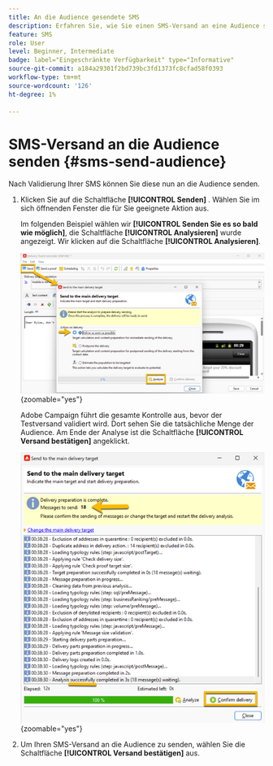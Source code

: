 ```yaml
---
title: An die Audience gesendete SMS
description: Erfahren Sie, wie Sie einen SMS-Versand an eine Audience senden.
feature: SMS
role: User
level: Beginner, Intermediate
badge: label="Eingeschränkte Verfügbarkeit" type="Informative"
source-git-commit: a184a29301f2bd739bc3fd1373fc8cfad58f0393
workflow-type: tm+mt
source-wordcount: '126'
ht-degree: 1%

---
```



# SMS-Versand an die Audience senden {#sms-send-audience}

Nach Validierung Ihrer SMS können Sie diese nun an die Audience senden.

1. Klicken Sie auf die Schaltfläche **[!UICONTROL Senden]** .
Wählen Sie im sich öffnenden Fenster die für Sie geeignete Aktion aus.

   Im folgenden Beispiel wählen wir **[!UICONTROL Senden Sie es so bald wie möglich]**, die Schaltfläche **[!UICONTROL Analysieren]** wurde angezeigt. Wir klicken auf die Schaltfläche **[!UICONTROL Analysieren]**.

   ![](assets/send_action.png){zoomable="yes"}

   Adobe Campaign führt die gesamte Kontrolle aus, bevor der Testversand validiert wird. Dort sehen Sie die tatsächliche Menge der Audience. Am Ende der Analyse ist die Schaltfläche **[!UICONTROL Versand bestätigen]** angeklickt.

   ![](assets/send_analyze.png){zoomable="yes"}

1. Um Ihren SMS-Versand an die Audience zu senden, wählen Sie die Schaltfläche **[!UICONTROL Versand bestätigen]** aus.
